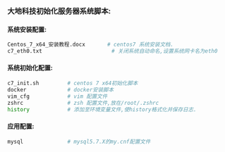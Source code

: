 
### 大地科技初始化服务器系统脚本:

#### 系统安装配置:
```python
Centos_7_x64_安装教程.docx       # centos7 系统安装文档.
c7_eth0.txt                      # 关闭系统自动命名,设置系统网卡名为eth0
```

#### 系统初始化配置:
```bash
c7_init.sh         # centos 7 x64初始化脚本
docker             # docker安装脚本
vim_cfg            # vim 配置文件
zshrc              # zsh 配置文件,放在/root/.zshrc
history            # 添加至环境变量文件,使history格式化并保存日志.
```

#### 应用配置:
```bash
mysql              # mysql5.7.X的my.cnf配置文件
```
